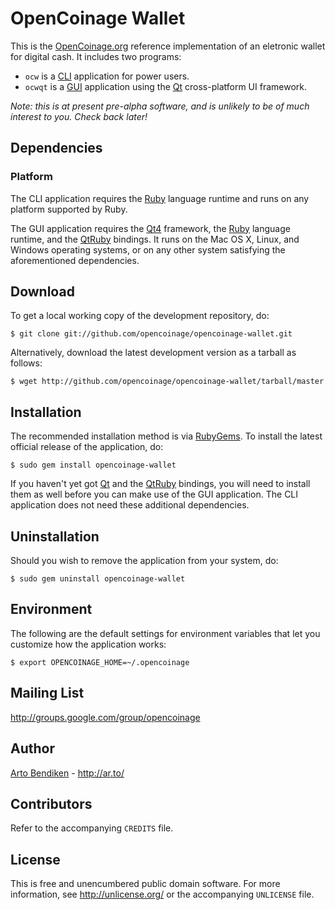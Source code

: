 OpenCoinage Wallet
==================

This is the [OpenCoinage.org][OpenCoinage] reference implementation of an
eletronic wallet for digital cash. It includes two programs:

* `ocw` is a [CLI][] application for power users.
* `ocwqt` is a [GUI][] application using the [Qt][] cross-platform UI
  framework.

_Note: this is at present pre-alpha software, and is unlikely to be of much
interest to you. Check back later!_

Dependencies
------------

### Platform

The CLI application requires the [Ruby][] language runtime and runs on any
platform supported by Ruby.

The GUI application requires the [Qt4][Qt] framework, the [Ruby][] language
runtime, and the [QtRuby][] bindings. It runs on the Mac OS X, Linux, and
Windows operating systems, or on any other system satisfying the
aforementioned dependencies.

Download
--------

To get a local working copy of the development repository, do:

    $ git clone git://github.com/opencoinage/opencoinage-wallet.git

Alternatively, download the latest development version as a tarball as
follows:

    $ wget http://github.com/opencoinage/opencoinage-wallet/tarball/master

Installation
------------

The recommended installation method is via [RubyGems](http://rubygems.org/).
To install the latest official release of the application, do:

    $ sudo gem install opencoinage-wallet

If you haven't yet got [Qt][] and the [QtRuby][] bindings, you will need to
install them as well before you can make use of the GUI application. The CLI
application does not need these additional dependencies.

Uninstallation
--------------

Should you wish to remove the application from your system, do:

    $ sudo gem uninstall opencoinage-wallet

Environment
-----------

The following are the default settings for environment variables that let
you customize how the application works:

    $ export OPENCOINAGE_HOME=~/.opencoinage

Mailing List
------------

<http://groups.google.com/group/opencoinage>

Author
------

[Arto Bendiken](mailto:arto.bendiken@gmail.com) - <http://ar.to/>

Contributors
------------

Refer to the accompanying `CREDITS` file.

License
-------

This is free and unencumbered public domain software. For more information,
see <http://unlicense.org/> or the accompanying `UNLICENSE` file.

[OpenCoinage]: http://opencoinage.org/
[Ruby]:        http://ruby-lang.org/
[Qt]:          http://qt.nokia.com/
[QtRuby]:      http://en.wikipedia.org/wiki/QtRuby
[Qt bindings]: http://rubygems.org/gems/qtbindings
[CLI]:         http://en.wikipedia.org/wiki/Command-line_interface
[GUI]:         http://en.wikipedia.org/wiki/Graphical_user_interface
